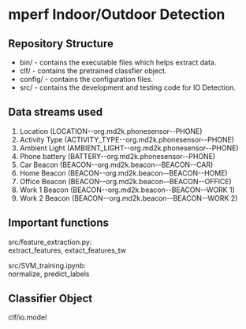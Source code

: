 # mperf Indoor/Outdoor Detection

## Repository Structure
* bin/ - contains the executable files which helps extract data.
* clf/ - contains the pretrained classfier object.
* config/ - contains the configuration files.
* src/ - contains the development and testing code for IO Detection.

## Data streams used
1. Location (LOCATION--org.md2k.phonesensor--PHONE)
2. Activity Type (ACTIVITY_TYPE--org.md2k.phonesensor--PHONE)
3. Ambient Light (AMBIENT_LIGHT--org.md2k.phonesensor--PHONE)
4. Phone battery (BATTERY--org.md2k.phonesensor--PHONE)
5. Car Beacon (BEACON--org.md2k.beacon--BEACON--CAR)
6. Home Beacon (BEACON--org.md2k.beacon--BEACON--HOME)
7. Office Beacon (BEACON--org.md2k.beacon--BEACON--OFFICE)
8. Work 1 Beacon (BEACON--org.md2k.beacon--BEACON--WORK 1)
9. Work 2 Beacon (BEACON--org.md2k.beacon--BEACON--WORK 2)

## Important functions
src/feature_extraction.py:  
extract_features, extact_features_tw

src/SVM_training.ipynb:  
normalize, predict_labels

## Classifier Object
clf/io.model
